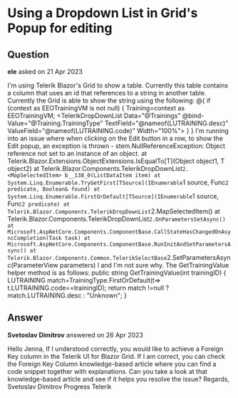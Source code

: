 # Using a Dropdown List in Grid's Popup for editing

## Question

**ele** asked on 21 Apr 2023

I'm using Telerik Blazor's Grid to show a table. Currently this table contains a column that uses an id that references to a string in another table. Currently the Grid is able to show the string using the following: <GridColumn Field=@nameof(EEOTrainingVM.TrainingType) Title="Testing"> <EditorTemplate> @{
if (context as EEOTrainingVM is not null)
{
Training=context as EEOTrainingVM; <TelerikDropDownList Data="@Trainings" @bind-Value="@Training.TrainingType" TextField="@nameof(LUTRAINING.desc)" ValueField="@nameof(LUTRAINING.code)" Width="100%"> </TelerikDropDownList> }
} </EditorTemplate> <Template> @{
int trainName=(context as EEOTrainingVM).TrainingType; <text> @GetTrainingValue(trainName) </text> } </Template> </GridColumn> I'm running into an issue where when clicking on the Edit button in a row, to show the Edit popup, an exception is thrown - stem.NullReferenceException: Object reference not set to an instance of an object.
at Telerik.Blazor.Extensions.ObjectExtensions.IsEqualTo[T](Object object1, T object2)
at Telerik.Blazor.Components.TelerikDropDownList`2. <MapSelectedItem> b__138_0(ListDataItem item)
at System.Linq.Enumerable.TryGetFirst[TSource](IEnumerable`1 source, Func`2 predicate, Boolean& found)
at System.Linq.Enumerable.FirstOrDefault[TSource](IEnumerable`1 source, Func`2 predicate)
at Telerik.Blazor.Components.TelerikDropDownList`2.MapSelectedItem()
at Telerik.Blazor.Components.TelerikDropDownList`2.OnParametersSetAsync()
at Microsoft.AspNetCore.Components.ComponentBase.CallStateHasChangedOnAsyncCompletion(Task task)
at Microsoft.AspNetCore.Components.ComponentBase.RunInitAndSetParametersAsync()
at Telerik.Blazor.Components.Common.TelerikSelectBase`2.SetParametersAsync(ParameterView parameters)
l and I'm not sure why. The GetTrainingValue helper method is as follows: public string GetTrainingValue(int trainingID) { LUTRAINING match=TrainingType.FirstOrDefault(t=> t.LUTRAINING.code==trainingID); return match !=null ? match.LUTRAINING.desc : "Unknown"; }

## Answer

**Svetoslav Dimitrov** answered on 26 Apr 2023

Hello Jenna, If I understood correctly, you would like to achieve a Foreign Key column in the Telerik UI for Blazor Grid. If I am correct, you can check the Foreign Key Column knowledge-based article where you can find a code snippet together with explanations. Can you take a look at that knowledge-based article and see if it helps you resolve the issue? Regards, Svetoslav Dimitrov Progress Telerik
